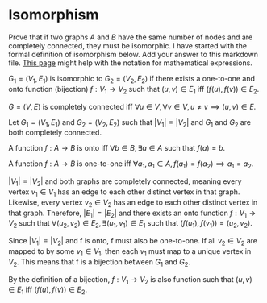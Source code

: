 # Isomorphism

Prove that if two graphs $A$ and $B$ have the same number of nodes and are
completely connected, they must be isomorphic. I have started with the formal
definition of isomorphism below. Add your answer to this markdown file. [This
page](https://docs.github.com/en/get-started/writing-on-github/working-with-advanced-formatting/writing-mathematical-expressions)
might help with the notation for mathematical expressions.

$G_1=(V_1 , E_1)$ is isomorphic to $G_2 = (V_2, E_2)$ if there exists a
one-to-one and onto function (bijection) $f: V_1 \rightarrow V_2$ such that $(u,v)
\in E_1$ iff $(f(u),f(v)) \in E_2$.

$G=(V, E)$ is completely connected iff $\forall u \in V,\forall v \in V, u \neq v 
\implies (u,v) \in E$.

Let $G_1=(V_1 , E_1)$ and $G_2=(V_2, E_2)$ such that $|V_1| = |V_2|$ and $G_1$ and $G_2$
are both completely connected. 

A function $f: A \rightarrow B$ is onto iff $\forall b \in B, \exists a \in A$ 
such that $f(a) = b$. 

A function $f: A \rightarrow B$ is one-to-one iff $\forall a_1, a_1 \in A , f(a_1) = f(a_2) 
\implies a_1 = a_2$.

$|V_1| = |V_2|$ and both graphs are completely connected, meaning every vertex $v_1 \in V_1$
has an edge to each other distinct vertex in that graph. Likewise, every vertex $v_2 \in V_2$
has an edge to each other distinct vertex in that graph. Therefore, $|E_1| = |E_2|$ and there
exists an onto function $f: V_1 \rightarrow V_2$ such that $\forall (u_2,v_2) \in E_2, \exists (u_1,v_1)
\in E_1$ such that $(f(u_1), f(v_1)) = (u_2,v_2)$. 

Since $|V_1| = |V_2|$ and f is onto, f must also be one-to-one. If all $v_2 \in V_2$ are 
mapped to by some $v_1 \in V_1$, then each $v_1$ must map to a unique vertex in $V_2$. This 
means that f is a bijection between $G_1$ and $G_2$. 

By the definition of a bijection, $f: V_1 \rightarrow V_2$ is also function such that $(u,v)
\in E_1$ iff $(f(u),f(v)) \in E_2$.
